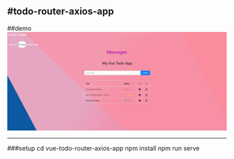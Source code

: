 #todo-router-axios-app
---
##demo
![This is a alt text.](/pic/page.png "This is a sample image.")

---
###setup
cd vue-todo-router-axios-app
npm install
npm run serve